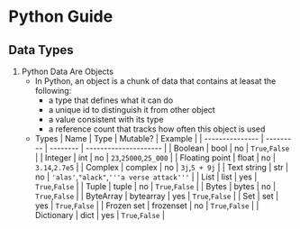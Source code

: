 # Python Guide

## Data Types
1. Python Data Are Objects
    - In Python, an object is a chunk of data that contains at leasat the following:
        - a type that defines what it can do
        - a unique id to distinguish it from other object
        - a value consistent with its type
        - a reference count that tracks how often this object is used
    - Types
        | Name            | Type      | Mutable? | Example               |
        | --------------- | --------- | -------- | --------------------- |
        | Boolean         | bool      | no       | `True`,`False`        |
        | Integer         | int       | no       | `23`,`25000`,`25_000` |
        | Floating point  | float     | no       | `3.14`,`2.7e5` |
        | Complex         | complex   | no       | `3j`,`5 + 9j` |
        | Text string     | str       | no       | `'alas'`,`"alack"`,`'''a verse attack'''` |
        | List            | list      | yes      | `True`,`False` |
        | Tuple           | tuple     | no       | `True`,`False` |
        | Bytes           | bytes     | no       | `True`,`False` |
        | ByteArray       | bytearray | yes      | `True`,`False` | 
        | Set             | set       | yes      | `True`,`False` |
        | Frozen set      | frozenset | no       | `True`,`False` |
        | Dictionary      | dict      | yes      | `True`,`False` |